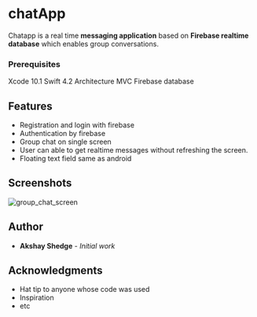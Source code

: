 # chatApp
 Chatapp is a real time **messaging application** based on **Firebase realtime database** which enables group conversations.


### Prerequisites
Xcode 10.1
Swift 4.2
Architecture MVC
Firebase database


##  Features

* Registration and login with firebase
* Authentication by firebase 
* Group chat on single screen
* User can able to get realtime messages without refreshing the screen.
* Floating text field same as android


## Screenshots

![group_chat_screen](https://user-images.githubusercontent.com/50488281/65129491-0259fc00-da19-11e9-81b3-66d6091da427.png)


## Author

* **Akshay Shedge** - *Initial work* 

## Acknowledgments

* Hat tip to anyone whose code was used
* Inspiration
* etc
